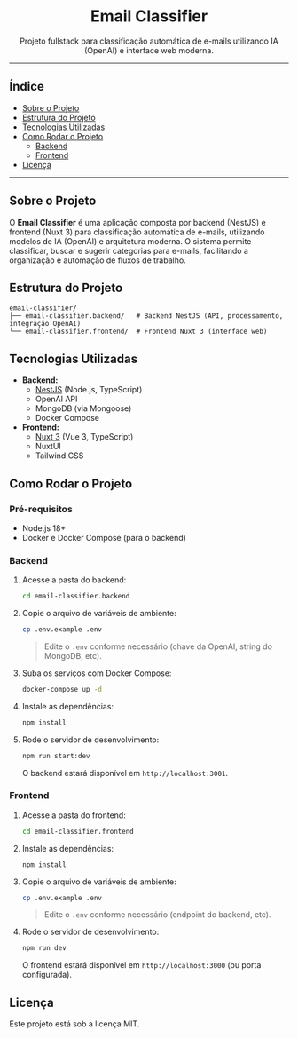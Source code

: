 <div align="center">
  <h1>Email Classifier</h1>
  <p>Projeto fullstack para classificação automática de e-mails utilizando IA (OpenAI) e interface web moderna.</p>
</div>

---

## Índice

-   [Sobre o Projeto](#sobre-o-projeto)
-   [Estrutura do Projeto](#estrutura-do-projeto)
-   [Tecnologias Utilizadas](#tecnologias-utilizadas)
-   [Como Rodar o Projeto](#como-rodar-o-projeto)
    -   [Backend](#backend)
    -   [Frontend](#frontend)
-   [Licença](#licença)

---

## Sobre o Projeto

O **Email Classifier** é uma aplicação composta por backend (NestJS) e frontend (Nuxt 3) para classificação automática de e-mails, utilizando modelos de IA (OpenAI) e arquitetura moderna. O sistema permite classificar, buscar e sugerir categorias para e-mails, facilitando a organização e automação de fluxos de trabalho.

## Estrutura do Projeto

```
email-classifier/
├── email-classifier.backend/   # Backend NestJS (API, processamento, integração OpenAI)
└── email-classifier.frontend/  # Frontend Nuxt 3 (interface web)
```

## Tecnologias Utilizadas

-   **Backend:**
    -   [NestJS](https://nestjs.com/) (Node.js, TypeScript)
    -   OpenAI API
    -   MongoDB (via Mongoose)
    -   Docker Compose
-   **Frontend:**
    -   [Nuxt 3](https://nuxt.com/) (Vue 3, TypeScript)
    -   NuxtUI
    -   Tailwind CSS

## Como Rodar o Projeto

### Pré-requisitos

-   Node.js 18+
-   Docker e Docker Compose (para o backend)

### Backend

1. Acesse a pasta do backend:
    ```sh
    cd email-classifier.backend
    ```
2. Copie o arquivo de variáveis de ambiente:
    ```sh
    cp .env.example .env
    ```
    > Edite o `.env` conforme necessário (chave da OpenAI, string do MongoDB, etc).
3. Suba os serviços com Docker Compose:
    ```sh
    docker-compose up -d
    ```
4. Instale as dependências:
    ```sh
    npm install
    ```
5. Rode o servidor de desenvolvimento:
    ```sh
    npm run start:dev
    ```
    O backend estará disponível em `http://localhost:3001`.

### Frontend

1. Acesse a pasta do frontend:
    ```sh
    cd email-classifier.frontend
    ```
2. Instale as dependências:
    ```sh
    npm install
    ```
3. Copie o arquivo de variáveis de ambiente:
    ```sh
    cp .env.example .env
    ```
    > Edite o `.env` conforme necessário (endpoint do backend, etc).
4. Rode o servidor de desenvolvimento:
    ```sh
    npm run dev
    ```
    O frontend estará disponível em `http://localhost:3000` (ou porta configurada).

## Licença

Este projeto está sob a licença MIT.
